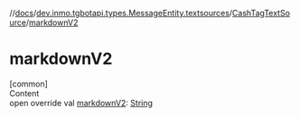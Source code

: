 //[docs](../../../index.md)/[dev.inmo.tgbotapi.types.MessageEntity.textsources](../index.md)/[CashTagTextSource](index.md)/[markdownV2](markdown-v2.md)



# markdownV2  
[common]  
Content  
open override val [markdownV2](markdown-v2.md): [String](https://kotlinlang.org/api/latest/jvm/stdlib/kotlin/-string/index.html)  



